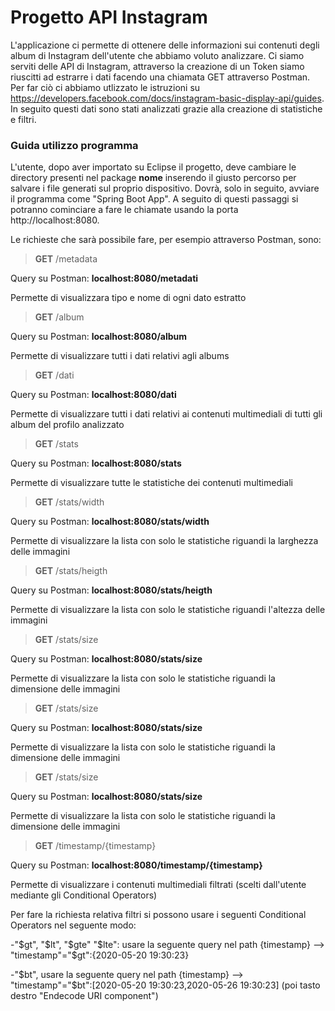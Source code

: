 # Progetto API Instagram
L'applicazione ci permette di ottenere delle informazioni sui contenuti degli album di Instagram dell'utente che abbiamo voluto analizzare. Ci siamo serviti delle API di Instagram, attraverso la creazione di un Token siamo riuscitti ad estrarre i dati facendo una chiamata GET attraverso Postman. Per far ciò ci abbiamo utlizzato le istruzioni su https://developers.facebook.com/docs/instagram-basic-display-api/guides. In seguito questi dati sono stati analizzati grazie alla creazione di statistiche e filtri.

### Guida utilizzo programma
L'utente, dopo aver importato su Eclipse il progetto, deve cambiare le directory presenti nel package **nome** inserendo il giusto percorso per salvare i file generati sul proprio dispositivo. Dovrà, solo in seguito, avviare il programma come "Spring Boot App". A seguito di questi passaggi si potranno cominciare a fare le chiamate usando la porta  http://localhost:8080.

Le richieste che sarà possibile fare, per esempio attraverso Postman, sono:

> **GET** /metadata

Query su Postman: **localhost:8080/metadati**

Permette di visualizzara tipo e nome di ogni dato estratto

> **GET** /album

Query su Postman: **localhost:8080/album**

Permette di visualizzare tutti i dati relativi agli albums

> **GET** /dati

Query su Postman: **localhost:8080/dati**

Permette di visualizzare tutti i dati relativi ai contenuti multimediali di tutti gli album del profilo analizzato

> **GET** /stats

Query su Postman: **localhost:8080/stats**

Permette di visualizzare tutte le statistiche dei contenuti multimediali

> **GET** /stats/width

Query su Postman: **localhost:8080/stats/width**

Permette di visualizzare la lista con solo le statistiche riguandi la larghezza delle immagini

> **GET** /stats/heigth

Query su Postman: **localhost:8080/stats/heigth**

Permette di visualizzare la lista con solo le statistiche riguandi l'altezza delle immagini

> **GET** /stats/size

Query su Postman: **localhost:8080/stats/size**

Permette di visualizzare la lista con solo le statistiche riguandi la dimensione delle immagini

> **GET** /stats/size

Query su Postman: **localhost:8080/stats/size**

Permette di visualizzare la lista con solo le statistiche riguandi la dimensione delle immagini

> **GET** /stats/size

Query su Postman: **localhost:8080/stats/size**

Permette di visualizzare la lista con solo le statistiche riguandi la dimensione delle immagini

> **GET** /timestamp/{timestamp}

Query su Postman: **localhost:8080/timestamp/{timestamp}**

Permette di visualizzare i contenuti multimediali filtrati (scelti dall'utente mediante gli Conditional Operators)

Per fare la richiesta relativa filtri si possono usare i seguenti Conditional Operators nel seguente modo:

-"$gt", "$lt", "$gte" "$lte": usare la seguente query nel path {timestamp} -->  "timestamp"="$gt":{2020-05-20 19:30:23}

-"$bt", usare la seguente query nel path {timestamp} --> "timestamp"="$bt":[2020-05-20 19:30:23,2020-05-26 19:30:23]   (poi tasto destro "Endecode URI component")




